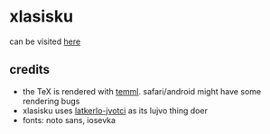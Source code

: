 # xlasisku

can be visited [here](https://berrymot.github.io/xlasisku)

## credits

- the TeX is rendered with [temml](https://github.com/ronkok/Temml). safari/android might have some rendering bugs
- xlasisku uses [latkerlo-jvotci](https://github.com/latkerlo/latkerlo-jvotci) as its lujvo thing doer
- fonts: noto sans, iosevka